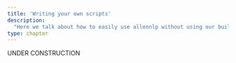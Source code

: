 ```yaml
---
title: 'Writing your own scripts'
description:
  "Here we talk about how to easily use allennlp without using our built in commands, if you have more advanced needs or find it easier to reason about python code than configuration files."
type: chapter
---
```


<textblock>UNDER CONSTRUCTION</textblock>

<exercise id="1" title="A simple training loop with build_* methods">
</exercise>

<exercise id="2" title="Using Lazy to reuse our training loops">
</exercise>

<exercise id="3" title="What to do about saving, loading, and sharing models?">
</exercise>

<exercise id="4" title="Adding your script as an allennlp command">
</exercise>
